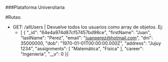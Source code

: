###Plataforma Universitaria

#Rutas:

- GET: /allUsers | Devuelve todos los usuarios como array de objetos. Ej: 
    - [
        {
            "_id": "64e4a974d87cf57457bd98ce",
            "firstName": "Juan",
            "lastName": "Perez",
            "email": "juanperez@hotmail.com",
            "dni": 35000000,
            "dob": "1970-01-01T00:00:00.000Z",
            "address": "Jujuy 1234",
            "assignments": [
            "Matemática",
            "Física"
            ],
            "career": "Ingeniería",
            "__v": 0
        }]

